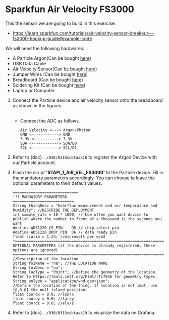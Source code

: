 # Sparkfun Air Velocity FS3000
This the sensor we are going to build in this exercise.
- https://learn.sparkfun.com/tutorials/air-velocity-sensor-breakout---fs3000-hookup-guide#example-code

We will need the following hardwares:
- A Particle Argon(Can be bought <a href="https://store.particle.io/collections/gen-3/products/argon" target="_blank">here</a>)
- USB Data Cable
- Air Velocity Sensor(Can be bought <a href="https://www.sparkfun.com/products/18377?_gl=1*32djx7*_ga*MTE4MzI1MDYyOC4xNzA3ODU3NDU1*_ga_T369JS7J9N*MTcwOTU4MTcxMi4yLjEuMTcwOTU4MjU0MC4yMi4wLjA.&_ga=2.148034871.1493328372.1709581713-1183250628.1707857455" target="_blank">here</a>)
- Jumper Wires (Can be bought <a href="https://www.adafruit.com/product/1956" target="_blank">here</a>)
- Breadboard (Can be bought <a href="https://www.amazon.com/dp/B07DL13RZH/ref=redir_mobile_desktop?_encoding=UTF8&aaxitk=Ha8lI6PHb2sFCtkeyNViLQ&hsa_cr_id=4991273630901&pd_rd_plhdr=t&pd_rd_r=e429b428-9c18-43cc-bdb2-24937613797e&pd_rd_w=SmgRr&pd_rd_wg=zw5Ku&ref_=sbx_be_s_sparkle_mcd_asin_0_img" target="_blank">here</a>)
- Soldering Kit (Can be bought <a href="https://www.amazon.com/Soldering-Iron-Kit-Temperature-Desoldering/dp/B073VDX4B7/ref=sr_1_1_sspa?crid=3TI8MUBYG9QXZ&dchild=1&keywords=soldering+kit&qid=1615313665&s=industrial&sprefix=soldering%2Cindustrial%2C166&sr=1-1-spons&psc=1&smid=A1XLBTH0MIQMMO&spLa=ZW5jcnlwdGVkUXVhbGlmaWVyPUFHUTdTSUtLUkdESUQmZW5jcnlwdGVkSWQ9QTAzODE3MjcyS0REVDQ5U1JLSVk4JmVuY3J5cHRlZEFkSWQ9QTAxMjYzMDYxOTk2N0ZMSjdVUVI2JndpZGdldE5hbWU9c3BfYXRmJmFjdGlvbj1jbGlja1JlZGlyZWN0JmRvTm90TG9nQ2xpY2s9dHJ1ZQ==" target="_blank">here</a>)
- Laptop or Computer

1. Connect the Particle device and air velocity sensor onto the breadboard as shown in the figures.
    </Br><Br/>
    - Connect the ADC as follows.
      ```
      Air Velocity <---> Argon/Photon
      GND <------------> GND
      3.3V <-----------> 3.3V
      SDA <------------> SDA/D0
      SCL <------------> SCL/D1    
      ```
2. Refer to {doc}`../030/0318subtask18` to register the Argon Device with our Particle account.

3. Flash the script **'STAPI_1_AIR_VEL_FS3000'** to the Particle device. Fill in the mandatory parameters accordingly. You can choose to leave the optional parameters to their default values.
      ```
      =============================
      !!! MANDATORY PARAMETERS
      ===========================
      String thingDesc = "heatflux measurement and air temperature and humidity"; //DESCRIBE THE DEPLOYMENT
      int sample_rate = 10 * 1000; // how often you want device to publish where the number in front of a thousand is the seconds you want
      #define ADS1220_CS_PIN    D5 // chip select pin
      #define ADS1220_DRDY_PIN  D6 // data ready pin
      float scalib = 1.23; //microvolt per w/m2
      *=============================================================================================================================================
      OPTIONAL PARAMETERS (if the device is already registered, these options are ignored)
      =============================================================================================================================================*/
      //Description of the location
      String foiName = "na"; //THE LOCATION NAME
      String foiDesc = "na";
      String locType = "Point"; //Define the geometry of the location. Refer to https://tools.ietf.org/html/rfc7946 for geometry types.
      String enType = "application/vnd.geo+json";
      //Define the location of the thing. If location is not impt, use [0,0,0] the null island position.
      float coordx = 0.0; //lon/x
      float coordy = 0.0; //lat/y
      float coordz = 0.0; //elv/z
      ```
4. Refer to {doc}`../030/0319subtask19` to visualize the data on Grafana.
